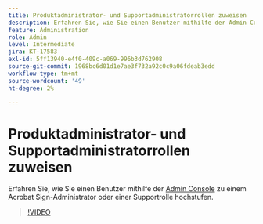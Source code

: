 ```yaml
---
title: Produktadministrator- und Supportadministratorrollen zuweisen
description: Erfahren Sie, wie Sie einen Benutzer mithilfe der Admin Console zu einem Acrobat Sign-Administrator oder einer Supportrolle hochstufen.
feature: Administration
role: Admin
level: Intermediate
jira: KT-17583
exl-id: 5ff13940-e4f0-409c-a069-996b3d762908
source-git-commit: 1968bc6d01d1e7ae3f732a92c0c9a06fdeab3edd
workflow-type: tm+mt
source-wordcount: '49'
ht-degree: 2%

---
```


# Produktadministrator- und Supportadministratorrollen zuweisen

Erfahren Sie, wie Sie einen Benutzer mithilfe der [Admin Console](https://adminconsole.adobe.com/) zu einem Acrobat Sign-Administrator oder einer Supportrolle hochstufen.

>[!VIDEO](https://video.tv.adobe.com/v/3453157?quality=12&learn=on&hidetitle=true)
